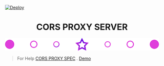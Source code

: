 [![Deploy](https://www.herokucdn.com/deploy/button.png)](https://heroku.com/deploy?template=https://github.com/messier31/cors-proxy-server.git)

<h1 align="center">CORS PROXY SERVER</h1>

<img src="https://raw.githubusercontent.com/messier31/cors-proxy-spec/master/cors-proxy.png" />

<br />

> For Help [CORS PROXY SPEC](https://segmentfault.com/a/1190000037558709) . [Demo](https://secret-ocean-49799.herokuapp.com)

